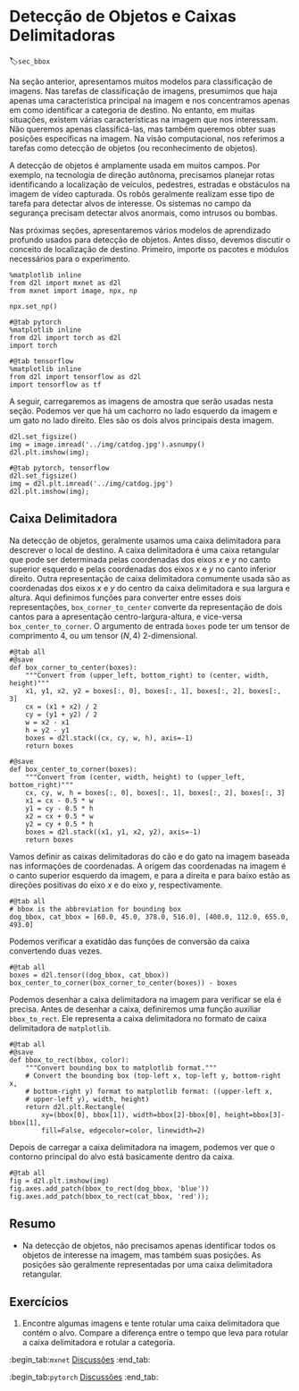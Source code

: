 # Detecção de Objetos e Caixas Delimitadoras
:label:`sec_bbox`



Na seção anterior, apresentamos muitos modelos para classificação de imagens. Nas tarefas de classificação de imagens, presumimos que haja apenas uma característica principal na imagem e nos concentramos apenas em como identificar a categoria de destino. No entanto, em muitas situações, existem várias características na imagem que nos interessam. Não queremos apenas classificá-las, mas também queremos obter suas posições específicas na imagem. Na visão computacional, nos referimos a tarefas como detecção de objetos (ou reconhecimento de objetos).

A detecção de objetos é amplamente usada em muitos campos. Por exemplo, na tecnologia de direção autônoma, precisamos planejar rotas identificando a localização de veículos, pedestres, estradas e obstáculos na imagem de vídeo capturada. Os robôs geralmente realizam esse tipo de tarefa para detectar alvos de interesse. Os sistemas no campo da segurança precisam detectar alvos anormais, como intrusos ou bombas.

Nas próximas seções, apresentaremos vários modelos de aprendizado profundo usados ​​para detecção de objetos. Antes disso, devemos discutir o conceito de localização de destino. Primeiro, importe os pacotes e módulos necessários para o experimento.


```{.python .input}
%matplotlib inline
from d2l import mxnet as d2l
from mxnet import image, npx, np

npx.set_np()
```

```{.python .input}
#@tab pytorch
%matplotlib inline
from d2l import torch as d2l
import torch
```

```{.python .input}
#@tab tensorflow
%matplotlib inline
from d2l import tensorflow as d2l
import tensorflow as tf
```

A seguir, carregaremos as imagens de amostra que serão usadas nesta seção. Podemos ver que há um cachorro no lado esquerdo da imagem e um gato no lado direito. Eles são os dois alvos principais desta imagem.

```{.python .input}
d2l.set_figsize()
img = image.imread('../img/catdog.jpg').asnumpy()
d2l.plt.imshow(img);
```

```{.python .input}
#@tab pytorch, tensorflow
d2l.set_figsize()
img = d2l.plt.imread('../img/catdog.jpg')
d2l.plt.imshow(img);
```

## Caixa Delimitadora

Na detecção de objetos, geralmente usamos uma caixa delimitadora para descrever o local de destino.
A caixa delimitadora é uma caixa retangular que pode ser determinada pelas coordenadas dos eixos $x$ e $y$ no canto superior esquerdo e pelas coordenadas dos eixos $x$ e $y$ no canto inferior direito.
Outra representação de caixa delimitadora comumente usada são as coordenadas dos eixos $x$ e $y$ do centro da caixa delimitadora e sua largura e altura.
Aqui definimos funções para converter entre esses dois
representações, `box_corner_to_center` converte da representação de dois cantos para a apresentação centro-largura-altura,
e vice-versa `box_center_to_corner`.
O argumento de entrada `boxes` pode ter um tensor de comprimento $4$,
ou um tensor $(N, 4)$ 2-dimensional.

```{.python .input}
#@tab all
#@save
def box_corner_to_center(boxes):
    """Convert from (upper_left, bottom_right) to (center, width, height)"""
    x1, y1, x2, y2 = boxes[:, 0], boxes[:, 1], boxes[:, 2], boxes[:, 3]
    cx = (x1 + x2) / 2
    cy = (y1 + y2) / 2
    w = x2 - x1
    h = y2 - y1
    boxes = d2l.stack((cx, cy, w, h), axis=-1)
    return boxes

#@save
def box_center_to_corner(boxes):
    """Convert from (center, width, height) to (upper_left, bottom_right)"""
    cx, cy, w, h = boxes[:, 0], boxes[:, 1], boxes[:, 2], boxes[:, 3]
    x1 = cx - 0.5 * w
    y1 = cy - 0.5 * h
    x2 = cx + 0.5 * w
    y2 = cy + 0.5 * h
    boxes = d2l.stack((x1, y1, x2, y2), axis=-1)
    return boxes
```

Vamos definir as caixas delimitadoras do cão e do gato na imagem baseada
nas informações de coordenadas. A origem das coordenadas na imagem
é o canto superior esquerdo da imagem, e para a direita e para baixo estão as
direções positivas do eixo $x$ e do eixo $y$, respectivamente.

```{.python .input}
#@tab all
# bbox is the abbreviation for bounding box
dog_bbox, cat_bbox = [60.0, 45.0, 378.0, 516.0], [400.0, 112.0, 655.0, 493.0]
```

Podemos verificar a exatidão das funções de conversão da caixa convertendo duas vezes.

```{.python .input}
#@tab all
boxes = d2l.tensor((dog_bbox, cat_bbox))
box_center_to_corner(box_corner_to_center(boxes)) - boxes
```

Podemos desenhar a caixa delimitadora na imagem para verificar se ela é precisa. Antes de desenhar a caixa, definiremos uma função auxiliar `bbox_to_rect`. Ele representa a caixa delimitadora no formato de caixa delimitadora de `matplotlib`.

```{.python .input}
#@tab all
#@save
def bbox_to_rect(bbox, color):
    """Convert bounding box to matplotlib format."""
    # Convert the bounding box (top-left x, top-left y, bottom-right x,
    # bottom-right y) format to matplotlib format: ((upper-left x,
    # upper-left y), width, height)
    return d2l.plt.Rectangle(
        xy=(bbox[0], bbox[1]), width=bbox[2]-bbox[0], height=bbox[3]-bbox[1],
        fill=False, edgecolor=color, linewidth=2)
```

Depois de carregar a caixa delimitadora na imagem, podemos ver que o contorno principal do alvo está basicamente dentro da caixa.

```{.python .input}
#@tab all
fig = d2l.plt.imshow(img)
fig.axes.add_patch(bbox_to_rect(dog_bbox, 'blue'))
fig.axes.add_patch(bbox_to_rect(cat_bbox, 'red'));
```

## Resumo

* Na detecção de objetos, não precisamos apenas identificar todos os objetos de interesse na imagem, mas também suas posições. As posições são geralmente representadas por uma caixa delimitadora retangular.

## Exercícios

1. Encontre algumas imagens e tente rotular uma caixa delimitadora que contém o alvo. Compare a diferença entre o tempo que leva para rotular a caixa delimitadora e rotular a categoria.

:begin_tab:`mxnet`
[Discussões](https://discuss.d2l.ai/t/369)
:end_tab:

:begin_tab:`pytorch`
[Discussões](https://discuss.d2l.ai/t/1527)
:end_tab:
<!--stackedit_data:
eyJoaXN0b3J5IjpbNjI2MTI5NDMzLDc5NDU2NjI2NywtNTE3Nj
U3NzJdfQ==
-->
